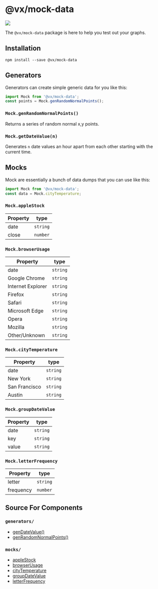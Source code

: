 # @vx/mock-data

<a title="@vx/mock-data npm downloads" href="https://www.npmjs.com/package/@vx/mock-data">
  <img src="https://img.shields.io/npm/dm/@vx/mock-data.svg?style=flat-square" />
</a>

The `@vx/mock-data` package is here to help you test out your graphs.

## Installation

```
npm install --save @vx/mock-data
```

## Generators

Generators can create simple generic data for you like this:

```js
import Mock from '@vx/mock-data';
const points = Mock.genRandomNormalPoints();
```

### `Mock.genRandomNormalPoints()`

Returns a series of random normal x,y points.

### `Mock.getDateValue(n)`

Generates `n` date values an hour apart from each other starting with the current time.

## Mocks

Mock are essentially a bunch of data dumps that you can use like this:

```js
import Mock from '@vx/mock-data';
const data = Mock.cityTemperature;
```

### `Mock.appleStock`

| Property | type     |
| -------- | -------- |
| date     | `string` |
| close    | `number` |

### `Mock.browserUsage`

| Property          | type     |
| ----------------- | -------- |
| date              | `string` |
| Google Chrome     | `string` |
| Internet Explorer | `string` |
| Firefox           | `string` |
| Safari            | `string` |
| Microsoft Edge    | `string` |
| Opera             | `string` |
| Mozilla           | `string` |
| Other/Unknown     | `string` |

### `Mock.cityTemperature`

| Property      | type     |
| ------------- | -------- |
| date          | `string` |
| New York      | `string` |
| San Francisco | `string` |
| Austin        | `string` |

### `Mock.groupDateValue`

| Property | type     |
| -------- | -------- |
| date     | `string` |
| key      | `string` |
| value    | `string` |

### `Mock.letterFrequency`

| Property  | type     |
| --------- | -------- |
| letter    | `string` |
| frequency | `number` |

## Source For Components

### `generators/`

- [genDateValue()](https://github.com/hshoff/vx/blob/master/packages/vx-mock-data/src/generators/genDateValue.ts)
- [genRandomNormalPoints()](https://github.com/hshoff/vx/blob/master/packages/vx-mock-data/src/generators/genRandomNormalPoints.ts)

### `mocks/`

- [appleStock](https://github.com/hshoff/vx/blob/master/packages/vx-mock-data/src/mocks/appleStock.ts)
- [browserUsage](https://github.com/hshoff/vx/blob/master/packages/vx-mock-data/src/mocks/browserUsage.ts)
- [cityTemperature](https://github.com/hshoff/vx/blob/master/packages/vx-mock-data/src/mocks/cityTemperature.ts)
- [groupDateValue](https://github.com/hshoff/vx/blob/master/packages/vx-mock-data/src/mocks/groupDateValue.ts)
- [letterFrequency](https://github.com/hshoff/vx/blob/master/packages/vx-mock-data/src/mocks/letterFrequency.ts)
